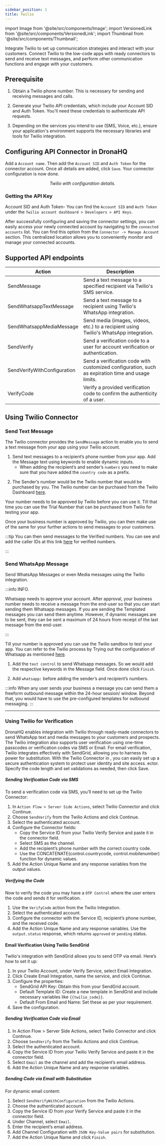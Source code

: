 ```yaml
---
sidebar_position: 1
title: Twilio
---
```

import Image from '@site/src/components/Image';
import VersionedLink from '@site/src/components/VersionedLink';
import Thumbnail from '@site/src/components/Thumbnail';


Integrate Twilio to set up communication strategies and interact with your customers. Connect Twilio to the low-code apps with ready connectors to send and receive text messages, and perform other communication functions and engage with your customers.

## Prerequisite

1. Obtain a Twilio phone number. This is necessary for sending and receiving messages and calls.

2. Generate your Twilio API credentials, which include your Account SID and Auth Token. You'll need these credentials to authenticate API requests.

3. Depending on the services you intend to use (SMS, Voice, etc.), ensure your application's environment supports the necessary libraries and tools for Twilio integration.

## Configuring API Connector in DronaHQ

Add a `Account name`. Then add the `Account SID` and `Auth Token` for the connector account. Once all details are added, click `Save`. Your connector configuration is now done.

<figure>
  <Thumbnail src="/img/reference/connectors/twillio/details.png" alt="Twilio with configuration details." />
  <figcaption align = "center"><i>Twilio with configuration details.</i></figcaption>
</figure>

### Getting the API Key
  Account SID and Auth Token- You can find the `Account SID` and `Auth Token` under the `Twilio account dashboard > Developers > API Keys`.
  <figure>
    <Thumbnail src="/img/reference/connectors/twillio/key.jpeg" alt="SendGrid api key" />
  </figure>



After successfully configuring and saving the connector settings, you can easily access your newly connected account by navigating to the `connected accounts` list. You can find this option from the `Connector -> Manage Account` section. This centralized location allows you to conveniently monitor and manage your connected accounts.

## Supported API endpoints

| Action                   | Description                                                                                                 |
|--------------------------|-------------------------------------------------------------------------------------------------------------|
| SendMessage              | Send a text message to a specified recipient via Twilio's SMS service.                                    |
| SendWhatsappTextMessage  | Send a text message to a recipient using Twilio's WhatsApp integration.                                   |
| SendWhatsappMediaMessage | Send media (images, videos, etc.) to a recipient using Twilio's WhatsApp integration.                     |
| SendVerify               | Send a verification code to a user for account verification or authentication.                             |
| SendVerifyWithConfiguration | Send a verification code with customized configuration, such as expiration time and usage limits.       |
| VerifyCode               | Verify a provided verification code to confirm the authenticity of a user.                                 |

## Using Twilio Connector

### Send Text Message

The Twilio connector provides the `SendMessage` action to enable you to send a text message from your app using your Twilio account.

1. Send text messages to a recipient’s phone number from your app. Add the Message text using keywords to enable dynamic inputs.
    - When adding the recipient’s and sender’s `numbers` you need to make sure that you have added the `country code` as a prefix.

  <figure>
    <Thumbnail src="/img/reference/connectors/twillio/config.jpeg" alt="SendGrid api key" />
  </figure>

2. The Sender’s number would be the Twilio number that would be purchased by you. The Twilio number can be purchased from the Twilio Dashboard [here](https://www.twilio.com/console). 

Your number needs to be approved by Twilio before you can use it. Till that time you can use the Trial Number that can be purchased from Twilio for testing your app.

  <figure>
    <Thumbnail src="/img/reference/connectors/twillio/dashboard.jpeg" alt="Twilio Dashboard" />
  </figure>

Once your business number is approved by Twilio, you can then make use of the same for your further actions to send messages to your customers.

:::tip
You can then send messages to the Verified numbers. You can see and add the caller IDs at this link [here](https://www.twilio.com/login?g=%2Fconsole%2Fphone-numbers%2Fverified%3F&t=77116121c4d2030f5408db581cc8c5537e4840442bff826e0c5f6e7aa85bb694) for verified numbers.

:::


### Send WhatsApp Message

Send WhatsApp Messages or even Media messages using the Twilio integration.


:::info INFO.

Whatsapp needs to approve your account. After approval, your business number needs to receive a message from the end-user so that you can start sending them Whatsapp messages. If you are sending the Templated messages you can send them anytime. However, if dynamic messages are to be sent, they can be sent a maximum of 24 hours from receipt of the last message from the end-user.

:::


Till your number is approved you can use the Twilio sandbox to test your app. You can refer to the Twilio process by Trying out the configuration of Whatsapp as mentioned [here](https://www.twilio.com/login?g=%2Fconsole%2Fsms%2Fwhatsapp%2Flearn%3F&t=f8ac1360bcde721e2e5d56ee98dc6b802a45b3aaa9b8b32b418cb431010b9d60).

1. Add the `text control` to send Whatsapp messages. So we would add the respective keywords in the Message field. Once done click `Finish`.

2. Add `whatsapp:` before adding the sender’s and recipient’s numbers.

<figure>
    <Thumbnail src="/img/reference/connectors/twillio/keyword.jpeg" alt="Twilio Keyword config" />
</figure>

:::info 
When any user sends your business a message you can send them a freeform outbound message within the 24-hour session/ window. Beyond that, you would have to use the pre-configured templates for outbound messaging. 
:::

<figure>
    <Thumbnail src="/img/reference/connectors/twillio/message.jpeg" alt="Twilio message sent to whatsaap number" />
</figure>


---

### Using Twilio for Verification

DronaHQ  enables integration with Twilio through ready-made connectors to send WhatsApp text and media messages to your customers and prospects. The Twilio integration also supports user verification using one-time passcodes or verification codes via SMS or Email. For email verification, Twilio integrates effectively with SendGrid, allowing you to harness its power for substitution. With the Twilio Connector in , you can easily set up a secure authentication system to protect user identity and site access.
ector. Specify the code length and set validations as needed, then click Save.



##### Sending Verification Code via SMS

To send a verification code via SMS, you’ll need to set up the Twilio Connector:

1. In `Action Flow > Server Side Actions`, select Twilio Connector and click Continue.
2. Choose `SendVerify` from the Twilio Actions and click Continue.
3. Select the authenticated account. 
4. Configure the Connector fields:
   - Copy the Service ID from your Twilio Verify Service and paste it in the connector field.
   - Select SMS as the channel.
   - Add the recipient’s phone number with the correct country code.
   - Use the CONCATENATE(control.countrycode, control.mobilenumber) function for dynamic values.
5. Add the Action Unique Name and any response variables from the output values.

<figure>
    <Thumbnail src="/img/reference/connectors/twillio/sendVerify.jpeg" alt="Twilio message sent to whatsaap number" />
</figure>

##### Verifying the Code

Now to verify the code you may have a `OTP Control` where the user enters the code and sends it for verification.

1. Use the `VerifyCode` action from the Twilio Integration.
2. Select the authenticated account.
3. Configure the connector with the Service ID, recipient’s phone number, and the received code.
4. Add the Action Unique Name and any response variables. Use the `output.status` response, which returns `approved` or `pending` status.

#### Email Verification Using Twilio SendGrid

Twilio's integration with SendGrid allows you to send OTP via email. Here’s how to set it up:

1. In your Twilio Account, under Verify Service, select Email Integration.
2. Click Create Email Integration, name the service, and click Continue.
3. Configure the properties:
   - SendGrid API Key: Obtain this from your SendGrid account.
   - Default Template ID: Create a new template in SendGrid and include necessary variables like `{{twilio_code}}`.
   - Default From Email and Name: Set these as per your requirement.
4. Save the configuration.

<figure>
    <Thumbnail src="/img/reference/connectors/twillio/emailvery.jpeg" alt="Twilio message sent to whatsaap number" />
</figure>

##### Sending Verification Code via Email

1. In Action Flow > Server Side Actions, select Twilio Connector and click Continue.
2. Choose `SendVerify` from the Twilio Actions and click Continue.
3. Select the authenticated account.
4. Copy the Service ID from your Twilio Verify Service and paste it in the connector field.
5. Select `Email` as the channel and add the recipient’s email address.
6. Add the Action Unique Name and any response variables.

<figure>
    <Thumbnail src="/img/reference/connectors/twillio/email1.jpeg" alt="Twilio message sent to whatsaap number" />
</figure>

##### Sending Code via Email with Substitution

For dynamic email content:

1. Select `SendVerifyWithConfiguration` from the Twilio Actions.
2. Choose the authenticated account.
3. Copy the Service ID from your Verify Service and paste it in the connector field.
4. Under Channel, select `Email`.
5. Enter the recipient’s email address.
6. Add Channel Configuration with `JSON Key-Value pairs` for substitution.
7. Add the Action Unique Name and click `Finish`.


<figure>
    <Thumbnail src="/img/reference/connectors/twillio/subs.jpeg" alt="Twilio message sent to whatsaap number" />
</figure>

<figure>
    <Thumbnail src="/img/reference/connectors/twillio/email2.jpeg" alt="Twilio message sent to whatsaap number" />
</figure>

